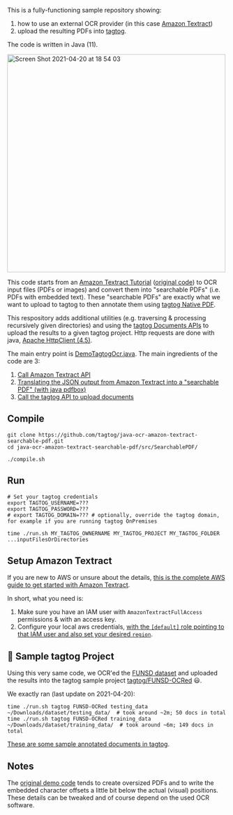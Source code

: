 This is a fully-functioning sample repository showing:

1. how to use an external OCR provider (in this case [Amazon Textract](https://aws.amazon.com/textract/))
2. upload the resulting PDFs into [tagtog](https://tagtog.net).

The code is written in Java (11).

<img width="500" alt="Screen Shot 2021-04-20 at 18 54 03" src="https://user-images.githubusercontent.com/102431/115435303-fbedc080-a209-11eb-98f8-fdf18e4b928d.png">

This code starts from an [Amazon Textract Tutorial](https://aws.amazon.com/blogs/machine-learning/generating-searchable-pdfs-from-scanned-documents-automatically-with-amazon-textract/) ([original code](https://github.com/aws-samples/amazon-textract-searchable-pdf)) to OCR input files (PDFs or images) and convert them into "searchable PDFs" (i.e. PDFs with embedded text). These "searchable PDFs" are exactly what we want to upload to tagtog to then annotate them using [tagtog Native PDF](https://docs.tagtog.net/pdf-annotation-tool.html).

This respository adds additional utilities (e.g. traversing & processing recursively given directories) and using the [tagtog Documents APIs](https://docs.tagtog.net/API_documents_v1.html) to upload the results to a given tagtog project. Http requests are done with java, [Apache HttpClient (4.5)](https://hc.apache.org/httpcomponents-client-4.5.x/index.html).

The main entry point is [DemoTagtogOcr.java](https://github.com/tagtog/java-ocr-amazon-textract-searchable-pdf/blob/master/src/SearchablePDF/src/main/java/DemoTagtogOcr.java#L101). The main ingredients of the code are 3:

1. [Call Amazon Textract API](https://github.com/tagtog/java-ocr-amazon-textract-searchable-pdf/blob/master/src/SearchablePDF/src/main/java/DemoPdfFromLocalPdf.java#L18)
2. [Translating the JSON output from Amazon Textract into a "searchable PDF" (with java pdfbox)](https://github.com/tagtog/java-ocr-amazon-textract-searchable-pdf/blob/master/src/SearchablePDF/src/main/java/DemoPdfFromLocalPdf.java#L45)
3. [Call the tagtog API to upload documents](https://github.com/tagtog/java-ocr-amazon-textract-searchable-pdf/blob/master/src/SearchablePDF/src/main/java/DemoTagtogOcr.java#L161)


## Compile

```shell
git clone https://github.com/tagtog/java-ocr-amazon-textract-searchable-pdf.git
cd java-ocr-amazon-textract-searchable-pdf/src/SearchablePDF/

./compile.sh
```

## Run

```shell
# Set your tagtog credentials
export TAGTOG_USERNAME=???
export TAGTOG_PASSWORD=???
# export TAGTOG_DOMAIN=??? # optionally, override the tagtog domain, for example if you are running tagtog OnPremises

time ./run.sh MY_TAGTOG_OWNERNAME MY_TAGTOG_PROJECT MY_TAGTOG_FOLDER ...inputFilesOrDirectories
```


## Setup Amazon Textract

If you are new to AWS or unsure about the details, [this is the complete AWS guide to get started with Amazon Textract](https://docs.aws.amazon.com/textract/latest/dg/getting-started.html).

In short, what you need is:

1. Make sure you have an IAM user with `AmazonTextractFullAccess` permissions & with an access key.
2. Configure your local aws credentials, [with the `[default]` role pointing to that IAM user and also set your desired `region`](https://docs.aws.amazon.com/textract/latest/dg/setup-awscli-sdk.html).


## 🍃 Sample tagtog Project

Using this very same code, we OCR'ed the [FUNSD dataset](https://guillaumejaume.github.io/FUNSD/) and uploaded the results into the tagtog sample project [tagtog/FUNSD-OCRed](https://www.tagtog.net/tagtog/FUNSD-OCRed/pool) 😃.

We exactly ran (last update on 2021-04-20):

```shell
time ./run.sh tagtog FUNSD-OCRed testing_data ~/Downloads/dataset/testing_data/  # took around ~2m; 50 docs in total
time ./run.sh tagtog FUNSD-OCRed training_data ~/Downloads/dataset/training_data/  # took around ~6m; 149 docs in total
```

[These are some sample annotated documents in tagtog](https://www.tagtog.net/tagtog/FUNSD-OCRed/-search/entity%3ASampleEntity1%3A*).


## Notes

The [original demo code](https://github.com/aws-samples/amazon-textract-searchable-pdf/raw/master/src/SearchablePDF/documents/SampleOutput.pdf) tends to create oversized PDFs and to write the embedded character offsets a little bit below the actual (visual) positions. These details can be tweaked and of course depend on the used OCR software.